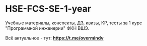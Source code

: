 # HSE-FCS-SE-1-year

Учебные материалы, конспекты, ДЗ, квизы, КР, тесты за 1 курс "Программной инженерии" ФКН ВШЭ.

Всё актуальное - тут: **https://t.me/overmindv**
